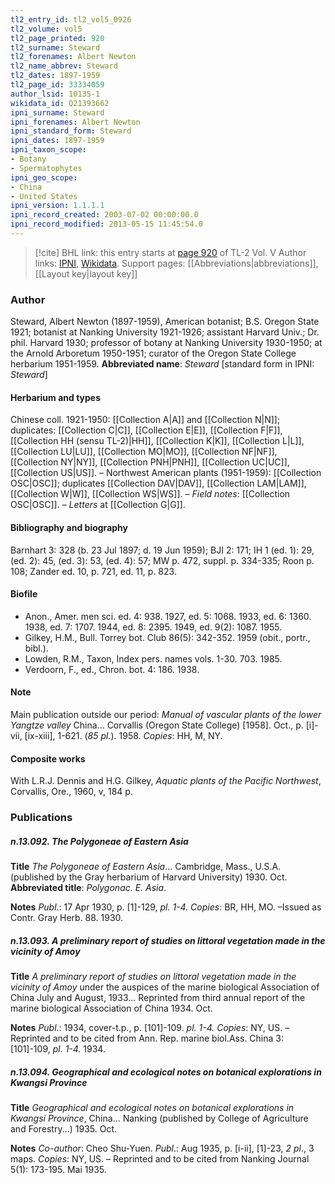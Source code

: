 ```yaml
---
tl2_entry_id: tl2_vol5_0926
tl2_volume: vol5
tl2_page_printed: 920
tl2_surname: Steward
tl2_forenames: Albert Newton
tl2_name_abbrev: Steward
tl2_dates: 1897-1959
tl2_page_id: 33334059
author_lsid: 10135-1
wikidata_id: Q21393662
ipni_surname: Steward
ipni_forenames: Albert Newton
ipni_standard_form: Steward
ipni_dates: 1897-1959
ipni_taxon_scope: 
- Botany
- Spermatophytes
ipni_geo_scope: 
- China
- United States
ipni_version: 1.1.1.1
ipni_record_created: 2003-07-02 00:00:00.0
ipni_record_modified: 2013-05-15 11:45:54.0
---
```


> [!cite] BHL link: this entry starts at [page 920](https://www.biodiversitylibrary.org/page/33334059) of TL-2 Vol. V
> Author links: [IPNI](https://www.ipni.org/a/10135-1), [Wikidata](https://www.wikidata.org/wiki/Q21393662). Support pages: [[Abbreviations|abbreviations]], [[Layout key|layout key]]

### Author

Steward, Albert Newton (1897-1959), American botanist; B.S. Oregon State 1921; botanist at Nanking University 1921-1926; assistant Harvard Univ.; Dr. phil. Harvard 1930; professor of botany at Nanking University 1930-1950; at the Arnold Arboretum 1950-1951; curator of the Oregon State College herbarium 1951-1959. 
**Abbreviated name**: *Steward* \[standard form in IPNI: *Steward*\]

#### Herbarium and types

Chinese coll. 1921-1950: [[Collection A|A]] and [[Collection N|N]]; duplicates: [[Collection C|C]], [[Collection E|E]], [[Collection F|F]], [[Collection HH (sensu TL-2)|HH]], [[Collection K|K]], [[Collection L|L]], [[Collection LU|LU]], [[Collection MO|MO]], [[Collection NF|NF]], [[Collection NY|NY]], [[Collection PNH|PNH]], [[Collection UC|UC]], [[Collection US|US]]. – Northwest American plants (1951-1959): [[Collection OSC|OSC]]; duplicates [[Collection DAV|DAV]], [[Collection LAM|LAM]], [[Collection W|W]], [[Collection WS|WS]]. – *Field notes*: [[Collection OSC|OSC]]. – *Letters* at [[Collection G|G]].

#### Bibliography and biography

Barnhart 3: 328 (b. 23 Jul 1897; d. 19 Jun 1959); BJI 2: 171; IH 1 (ed. 1): 29, (ed. 2): 45, (ed. 3): 53, (ed. 4): 57; MW p. 472, suppl. p. 334-335; Roon p. 108; Zander ed. 10, p. 721, ed. 11, p. 823.

#### Biofile

- Anon., Amer. men sci. ed. 4: 938. 1927, ed. 5: 1068. 1933, ed. 6: 1360. 1938, ed. 7: 1707. 1944, ed. 8: 2395. 1949, ed. 9(2): 1087. 1955.
- Gilkey, H.M., Bull. Torrey bot. Club 86(5): 342-352. 1959 (obit., portr., bibl.).
- Lowden, R.M., Taxon, Index pers. names vols. 1-30. 703. 1985.
- Verdoorn, F., ed., Chron. bot. 4: 186. 1938.

#### Note

Main publication outside our period: *Manual of vascular plants of the lower Yangtze valley* China... Corvallis (Oregon State College) \[1958\]. Oct., p. \[i\]-vii, \[ix-xiii\], 1-621. (*85 pl.*). 1958. *Copies*: HH, M, NY.

#### Composite works

With L.R.J. Dennis and H.G. Gilkey, *Aquatic plants of the Pacific Northwest*, Corvallis, Ore., 1960, v, 184 p.

### Publications

##### n.13.092. The Polygoneae of Eastern Asia

**Title**
*The Polygoneae of Eastern Asia*... Cambridge, Mass., U.S.A. (published by the Gray herbarium of Harvard University) 1930. Oct.
**Abbreviated title**: *Polygonac. E. Asia*.

**Notes**
*Publ*.: 17 Apr 1930, p. \[1\]-129, *pl. 1-4. Copies*: BR, HH, MO. –Issued as Contr. Gray Herb. 88. 1930.

##### n.13.093. A preliminary report of studies on littoral vegetation made in the vicinity of Amoy

**Title**
*A preliminary report of studies on littoral vegetation made in the vicinity of Amoy* under the auspices of the marine biological Association of China July and August, 1933... Reprinted from third annual report of the marine biological Association of China 1934. Oct.

**Notes**
*Publ*.: 1934, cover-t.p., p. \[101\]-109. *pl. 1-4. Copies*: NY, US. – Reprinted and to be cited from Ann. Rep. marine biol.Ass. China 3: \[101\]-109, *pl. 1-4.* 1934.

##### n.13.094. Geographical and ecological notes on botanical explorations in Kwangsi Province

**Title**
*Geographical and ecological notes on botanical explorations in Kwangsi Province*, China... Nanking (published by College of Agriculture and Forestry...) 1935. Oct.

**Notes**
*Co-author*: Cheo Shu-Yuen.
*Publ*.: Aug 1935, p. \[i-ii\], \[1\]-23, *2 pl*., 3 maps. *Copies*: NY, US. – Reprinted and to be cited from Nanking Journal 5(1): 173-195. Mai 1935.


